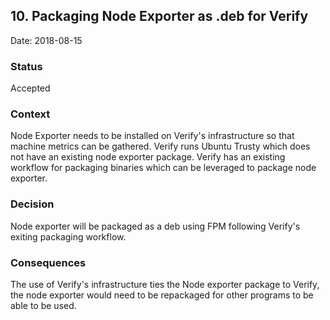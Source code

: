 ## 10. Packaging Node Exporter as .deb for Verify

Date: 2018-08-15

### Status

Accepted

### Context

Node Exporter needs to be installed on Verify's infrastructure so that machine metrics can be gathered.
Verify runs Ubuntu Trusty which does not have an existing node exporter package.
Verify has an existing workflow for packaging binaries which can be leveraged to package node exporter.
### Decision

Node exporter will be packaged as a deb using FPM following Verify's exiting packaging workflow.

### Consequences

The use of Verify's infrastructure ties the Node exporter package to Verify, the node exporter would need to be repackaged for other programs to be able to be used.
